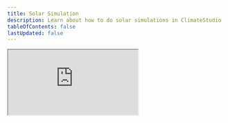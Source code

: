 ```yaml
---
title: Solar Simulation
description: Learn about how to do solar simulations in ClimateStudio
tableOfContents: false
lastUpdated: false
---
```


<iframe 
  class="w-full aspect-[16/10]"
  allowfullscreen
  src="https://drive.google.com/file/d/1MltvTbtDl5OWW2jny6J6Iy5h8UJhxvuM/preview" 
  allow="autoplay"
>
</iframe>
